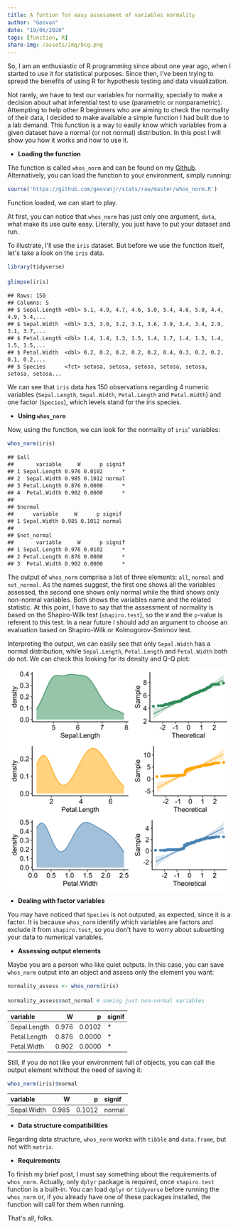 ```yaml
---
title: A funtion for easy assessment of variables normality
author: "Geovan"
date: "19/06/2020"
tags: [function, R]
share-img: /assets/img/bcg.png
---
```





So, I am an enthusiastic of R programming since about one year ago, when I started to use it for statistical purposes. Since then, I've been trying to spread the benefits of using R for hypothesis testing and data visualization. 

Not rarely, we have to test our variables for normality, specially to make a decision about what inferential test to use (parametric or nonparametric). Attempting to help other R beginners who are aiming to check the normality of their data, I decided to make available a simple function I had built due to a lab demand. This function is a way to easily know which variables from a given dataset have a normal (or not normal) distribution. 
In this post I will show you how it works and how to use it.

* **Loading the function**

The function is called `whos_norm` and can be found on my [Github](https://github.com/geovanjr/stats).
Alternatively, you can load the function to your environment, simply running:


```r
source('https://github.com/geovanjr/stats/raw/master/whos_norm.R')
```

Function loaded, we can start to play.

At first, you can notice that `whos_norm` has just only one argument, `data`, what make its use quite easy. Literally, you just have to put your dataset and run.

To illustrate, I'll use the `iris` dataset. But before we use the function itself, let's take a look on the `iris` data.


```r
library(tidyverse)

glimpse(iris)
```

```
## Rows: 150
## Columns: 5
## $ Sepal.Length <dbl> 5.1, 4.9, 4.7, 4.6, 5.0, 5.4, 4.6, 5.0, 4.4, 4.9, 5.4,...
## $ Sepal.Width  <dbl> 3.5, 3.0, 3.2, 3.1, 3.6, 3.9, 3.4, 3.4, 2.9, 3.1, 3.7,...
## $ Petal.Length <dbl> 1.4, 1.4, 1.3, 1.5, 1.4, 1.7, 1.4, 1.5, 1.4, 1.5, 1.5,...
## $ Petal.Width  <dbl> 0.2, 0.2, 0.2, 0.2, 0.2, 0.4, 0.3, 0.2, 0.2, 0.1, 0.2,...
## $ Species      <fct> setosa, setosa, setosa, setosa, setosa, setosa, setosa...
```

We can see that `iris` data has 150 observations regarding 4 numeric variables (`Sepal.Length`, `Sepal.Width`, `Petal.Length` and `Petal.Width`) and one factor (`Species`), which levels stand for the iris species.


* **Using `whos_norm`**

Now, using the function, we can look for the normality of `iris`' variables:


```r
whos_norm(iris)
```

```
## $all
##       variable     W      p signif
## 1 Sepal.Length 0.976 0.0102      *
## 2  Sepal.Width 0.985 0.1012 normal
## 3 Petal.Length 0.876 0.0000      *
## 4  Petal.Width 0.902 0.0000      *
## 
## $normal
##      variable     W      p signif
## 1 Sepal.Width 0.985 0.1012 normal
## 
## $not_normal
##       variable     W      p signif
## 1 Sepal.Length 0.976 0.0102      *
## 2 Petal.Length 0.876 0.0000      *
## 3  Petal.Width 0.902 0.0000      *
```

The output of `whos_norm` comprise a list of three elements: `all`, `normal` and `not_normal`. As the names suggest, the first one shows all the variables assessed, the second one shows only normal while the third shows only non-normal variables. Both shows the variables name and the related statistic. At this point, I have to say that the assessment of normality is based on the Shapiro-Wilk test (`shapiro.test`), so the `W` and the `p`-value is referent to this test. In a near future I should add an argument to choose an evaluation based on Shapiro-Wilk or Kolmogorov-Smirnov test. 

Interpreting the output, we can easily see that only `Sepal.Width` has a normal distribution, while `Sepal.Length`, `Petal.Length` and `Petal.Width` both do not. We can check this looking for its density and Q-Q plot:

<p align="center"><img src="/assets/img/whos_norm_post_files/figure-html/unnamed-chunk-5-1.png" style="display: block; margin: auto;" width= "500"/></p>


* **Dealing with factor variables**

You may have noticed that `Species` is not outputed, as expected, since it is a factor. It is because `whos_norm` identify which variables are factors and exclude it from `shapiro.test`, so you don't have to worry about subsetting your data to numerical variables.

* **Assessing output elements**

Maybe you are a person who like quiet outputs. In this case, you can save `whos_norm` output into an object and assess only the element you want:


```r
normality_assess <- whos_norm(iris)

normality_assess$not_normal # seeing just non-normal variables
```

|variable     |     W|      p|signif |
|:------------|-----:|------:|:------|
|Sepal.Length | 0.976| 0.0102|*      |
|Petal.Length | 0.876| 0.0000|*      |
|Petal.Width  | 0.902| 0.0000|*      |


Still, if you do not like your environment full of objects, you can call the output element whithout the need of saving it:


```r
whos_norm(iris)$normal
```


|variable    |     W|      p|signif |
|:-----------|-----:|------:|:------|
|Sepal.Width | 0.985| 0.1012|normal |



* **Data structure compatibilities**

Regarding data structure, `whos_norm` works with `tibble` and `data.frame`, but not with `matrix`.


* **Requirements**

To finish my brief post, I must say something about the requirements of `whos_norm`. Actually, only `dplyr` package is required, once `shapiro.test` function is a built-in. You can load `dplyr` or `tidyverse` before running the `whos_norm` or, if you already have one of these packages installed, the function will call for them when running. 

That's all, folks.

